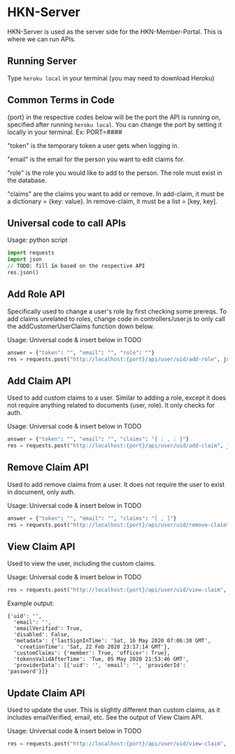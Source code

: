 # HKN-Server

HKN-Server is used as the server side for the HKN-Member-Portal. 
This is where we can run APIs.

## Running Server

Type `heroku local` in your terminal (you may need to download Heroku)

## Common Terms in Code

{port} in the respective codes below will be the port the API is running on, specified after running `heroku local`.
You can change the port by setting it locally in your terminal. Ex: PORT=####

"token" is the temporary token a user gets when logging in.

"email" is the email for the person you want to edit claims for.

"role" is the role you would like to add to the person. The role must exist in the database.

"claims" are the claims you want to add or remove. In add-claim, it must be a dictionary = {key: value}. 
In remove-claim, it must be a list = [key, key].

## Universal code to call APIs

Usage: python script
```python
import requests
import json
// TODO: fill in based on the respective API
res.json()
```

## Add Role API

Specifically used to change a user's role by first checking some prereqs. 
To add claims unrelated to roles, change code in controllers/user.js to only 
call the addCustomerUserClaims function down below.

Usage: Universal code & insert below in TODO
```python
answer = {"token": "", "email": "", "role": ""}
res = requests.post("http://localhost:{port}/api/user/uid/add-role", json = answer)
```

## Add Claim API

Used to add custom claims to a user. 
Similar to adding a role, except it does not require anything related to documents (user, role). 
It only checks for auth.

Usage: Universal code & insert below in TODO
```python
answer = {"token": "", "email": "", "claims": "{ : , : }"}
res = requests.post("http://localhost:{port}/api/user/uid/add-claim", json = answer)
```

## Remove Claim API

Used to add remove claims from a user. 
It does not require the user to exist in document, only auth.

Usage: Universal code & insert below in TODO
```python
answer = {"token": "", "email": "", "claims": "[ , ]"}
res = requests.post("http://localhost:{port}/api/user/uid/remove-claim", json = answer)
```

## View Claim API

Used to view the user, including the custom claims. 

Usage: Universal code & insert below in TODO
```python
res = requests.post("http://localhost:{port}/api/user/uid/view-claim", {"email": ""})
```

Example output:
```
{'uid': '',
  'email': '',
  'emailVerified': True,
  'disabled': False,
  'metadata': {'lastSignInTime': 'Sat, 16 May 2020 07:06:30 GMT',
   'creationTime': 'Sat, 22 Feb 2020 23:17:14 GMT'},
  'customClaims': {'member': True, 'officer': True},
  'tokensValidAfterTime': 'Tue, 05 May 2020 21:53:46 GMT',
  'providerData': [{'uid': '', 'email': '', 'providerId': 'password'}]}
```

## Update Claim API

Used to update the user. This is slightly different than custom claims, as it includes emailVerified, email, etc. See the output of View Claim API. 

Usage: Universal code & insert below in TODO
```python
res = requests.post("http://localhost:{port}/api/user/uid/view-claim", {"email": ""})
```